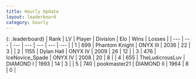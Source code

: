 ```yaml
---
title: Hourly Update
layout: leaderboard
category: hourly
---
```


{: .leaderboard}
| Rank | LV | Player | Division | Elo | Wins | Losses |
| --- | --- | --- | --- | --- | --- | --- |
| <span data-change="3">1</span> | 699 | <span title="ID: 742939">Phantom Knight</span> | ONYX III | <span data-change="37">2036</span> | <span data-change="3">22</span> | <span data-change="0">3</span> |
| <span data-change="0">2</span> | 1155 | <span title="ID: 174294">Dylan Hall</span> | ONYX IV | <span data-change="0">2009</span> | <span data-change="0">26</span> | <span data-change="0">12</span> |
| <span data-change="0">3</span> | 476 | <span title="ID: 597289">IceNovice_Spade</span> | ONYX IV | <span data-change="0">2008</span> | <span data-change="0">20</span> | <span data-change="0">8</span> |
| <span data-change="-3">4</span> | 655 | <span title="ID: 390615">TheLudicrousLuv</span> | DIAMOND I | <span data-change="-17">1993</span> | <span data-change="1">14</span> | <span data-change="2">3</span> |
| <span data-change="2">5</span> | 740 | <span title="ID: 652474">pookmaster21</span> | DIAMOND II | <span data-change="20">1964</span> | <span data-change="1">8</span> | <span data-change="0">0</span> |